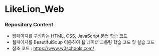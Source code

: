# LikeLion_Web

### Repository Content
 * 웹페이지를 구성하는 HTML, CSS, JavaScript 문법 학습 코드
 * 웹페이지를 BeautifulSoup 이용하여 웹 데이터 크롤링 학습 코드 및 실습 코드
 * 참조 코드 : https://www.w3schools.com/

